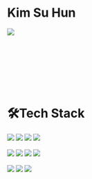 <h1 align="left">Kim Su Hun</h1>
<p align="left">
  <a href="https://solved.ac/rlatngns6046">
    <img align="left" src="http://mazassumnida.wtf/api/v2/generate_badge?boj=rlatngns6046" />
  </a>
</p>

<br /><br /><br /><br /><br /><br /><br /><br /> <!-- 백준 뱃지 아래에 줄 바꿈 -->

<h1 align="left">🛠Tech Stack</h1>
<p align="left">
  <img src="https://img.shields.io/badge/C-A8B9CC?style=for-the-badge&logo=C&logoColor=white" />
  <img src="https://img.shields.io/badge/C++-00599C?style=for-the-badge&logo=cplusplus&logoColor=white" />
  <img src="https://img.shields.io/badge/Python-3776AB?style=for-the-badge&logo=python&logoColor=white" />
  <img src="https://img.shields.io/badge/java-007396?style=for-the-badge&logo=java&logoColor=white" />
  <br /><br /> <!-- 줄 바꿈 -->
  <img src="https://img.shields.io/badge/Spring-6DB33F?style=for-the-badge&logo=spring&logoColor=white" />
  <img src="https://img.shields.io/badge/SpringBoot-6DB33F?style=for-the-badge&logo=springboot&logoColor=white" />
  <img src="https://img.shields.io/badge/django-092E20?style=for-the-badge&logo=django&logoColor=white">
  <img src="https://img.shields.io/badge/MySQL-4479A1?style=for-the-badge&logo=mysql&logoColor=white" />
  <br /><br /> <!-- 줄 바꿈 -->
  <img src="https://img.shields.io/badge/Git-F05032?style=for-the-badge&logo=git&logoColor=white" />
  <img src="https://img.shields.io/badge/GitHub-181717?style=for-the-badge&logo=github&logoColor=white" />
  <img src="https://img.shields.io/badge/amazonaws-232F3E?style=for-the-badge&logo=amazonaws&logoColor=white">
</p>
